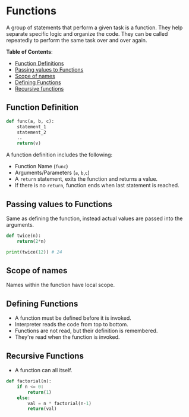 # Functions

A group of statements that perform a given task is a function. They help separate specific logic and organize the code. They can be called repeatedly to perform the same task over and over again.

**Table of Contents**:

- [Function Definitions](#function-definition)
- [Passing values to Functions](#passing-values-to-functions)
- [Scope of names](#scope-of-names)
- [Defining Functions](#defining-functions)
- [Recursive functions](#recursive-functions)

## Function Definition

```python
def func(a, b, c):
    statement_1
    statement_2
    ..
    return(v)
```

A function definition includes the following:

- Function Name (`func`)
- Arguments/Parameters (`a`, `b`,`c`)
- A `return` statement, exits the function and returns a value.
- If there is no `return`, function ends when last statement is reached.

## Passing values to Functions

Same as defining the function, instead actual values are passed into the arguments.

```python
def twice(n):
    return(2*n)

print(twice(12)) # 24
```

## Scope of names

Names within the function have local scope.

## Defining Functions

- A function must be defined before it is invoked.
- Interpreter reads the code from top to bottom.
- Functions are not read, but their definition is remembered.
- They're read when the function is invoked.

## Recursive Functions

- A function can all itself.

```python
def factorial(n):
    if n <= 0:
        return(1)
    else:
        val = n * factorial(n-1)
        return(val)
```
